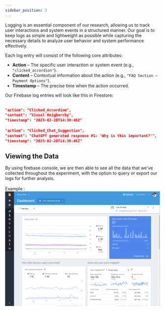 ```yaml
---
sidebar_position: 3
---
```



Logging is an essential component of our research, allowing us to track user interactions and system events in a structured manner. Our goal is to keep logs as simple and lightweight as possible while capturing the necessary details to analyze user behavior and system performance effectively.

Each log entry will consist of the following core attributes:

- **Action** – The specific user interaction or system event (e.g., `"clicked_accordion"`).
- **Content** – Contextual information about the action (e.g., `"FAQ Section – Payment Options"`).
- **Timestamp** – The precise time when the action occurred.

Our Firebase log entries will look like this in Firestore:

```json

"action": "Clicked_Accordion",
"content": "Visual Heigharchy",
"timestamp": "2025-02-20T14:30:45Z"

"action": "Clicked_Chat_Suggestion",
"content": "ChatGPT generated response #1: 'Why is this important?'",
"timestamp": "2025-02-20T14:30:45Z"

```

## Viewing the Data
By using firebase console, we are then able to see all the data that we've collected throughout the experiment, with the option to query or export our logs for further analysis. 
<br></br>
Example :
![alt text](image.png)